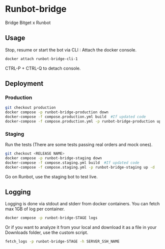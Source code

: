 # Runbot-bridge

Bridge Bitget x Runbot

## Usage
Stop, resume or start the bot via CLI :
Attach the docker console.
```bash
docker attach runbot-bridge-cli-1
```
CTRL-P + CTRL-Q to detach console.

## Deployment
### Production
```bash
git checkout production
docker compose -p runbot-bridge-production down
docker-compose -f compose.production.yml build  #If updated code
docker-compose -f compose.production.yml -p runbot-bridge-production up -d 
```


### Staging 
Run the tests (There are some tests passing real orders and mock ones).
```bash
git checkout <RELEASE NAME>
docker compose -p runbot-bridge-staging down
docker-compose -f compose.staging.yml build  #If updated code
docker-compose -f compose.staging.yml -p runbot-bridge-staging up -d
```
Go on Runbot, use the staging bot to test live.

## Logging
Logging is done via stdout and stderr from docker containers.
You can fetch max 1GB of log per container.
```bash
docker compose -p runbot-bridge-STAGE logs 
```
Or if you want to analyze it from your local and download it as a file in your Downloads folder, use the custom script.
```bash
fetch_logs -p runbot-bridge-STAGE -h SERVER_SSH_NAME
```

